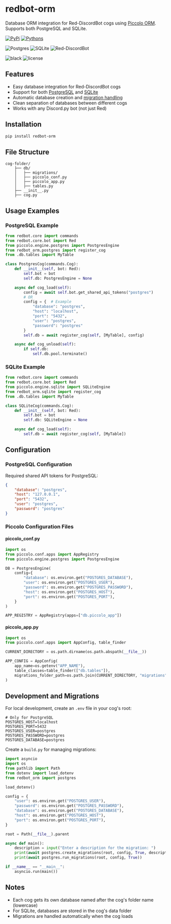 # redbot-orm

Database ORM integration for Red-DiscordBot cogs using [Piccolo ORM](https://piccolo-orm.readthedocs.io/en/latest/). Supports both PostgreSQL and SQLite.

[![PyPi](https://img.shields.io/pypi/v/redbot-orm)](https://pypi.org/project/redbot-orm/)
[![Pythons](https://img.shields.io/pypi/pyversions/redbot-orm)](https://pypi.org/project/redbot-orm/)

![Postgres](https://img.shields.io/badge/postgres-%23316192.svg?logo=postgresql&logoColor=white)
![SQLite](https://img.shields.io/badge/sqlite-%2307405e.svg?logo=sqlite&logoColor=white)
![Red-DiscordBot](https://img.shields.io/badge/Red%20DiscordBot-V3.5-red)

![black](https://img.shields.io/badge/style-black-000000?link=https://github.com/psf/black)
![license](https://img.shields.io/github/license/Vertyco/redbot-orm)

## Features

- Easy database integration for Red-DiscordBot cogs
- Support for both [PostgreSQL](https://piccolo-orm.readthedocs.io/en/latest/piccolo/engines/postgres_engine.html) and [SQLite](https://piccolo-orm.readthedocs.io/en/latest/piccolo/engines/sqlite_engine.html)
- Automatic database creation and [migration handling](https://piccolo-orm.readthedocs.io/en/latest/piccolo/migrations/create.html#auto-migrations)
- Clean separation of databases between different cogs
- Works with any Discord.py bot (not just Red)

## Installation

```bash
pip install redbot-orm
```

## File Structure

```
cog-folder/
    ├── db/
    │   ├── migrations/
    │   ├── piccolo_conf.py
    │   ├── piccolo_app.py
    │   ├── tables.py
    ├── __init__.py
    ├── cog.py
```

## Usage Examples

### PostgreSQL Example

```python
from redbot.core import commands
from redbot.core.bot import Red
from piccolo.engine.postgres import PostgresEngine
from redbot_orm.postgres import register_cog
from .db.tables import MyTable

class PostgresCog(commands.Cog):
    def __init__(self, bot: Red):
        self.bot = bot
        self.db: PostgresEngine = None

    async def cog_load(self):
        config = await self.bot.get_shared_api_tokens("postgres")
        # OR
        config = {  # Example
            "database": "postgres",
            "host": "localhost",
            "port": "5432",
            "user": "postgres",
            "password": "postgres"
        }
        self.db = await register_cog(self, [MyTable], config)

    async def cog_unload(self):
        if self.db:
            self.db.pool.terminate()
```

### SQLite Example

```python
from redbot.core import commands
from redbot.core.bot import Red
from piccolo.engine.sqlite import SQLiteEngine
from redbot_orm.sqlite import register_cog
from .db.tables import MyTable

class SQLiteCog(commands.Cog):
    def __init__(self, bot: Red):
        self.bot = bot
        self.db: SQLiteEngine = None

    async def cog_load(self):
        self.db = await register_cog(self, [MyTable])
```

## Configuration

### PostgreSQL Configuration
Required shared API tokens for PostgreSQL:

```json
{
    "database": "postgres",
    "host": "127.0.0.1",
    "port": "5432",
    "user": "postgres",
    "password": "postgres"
}
```

### Piccolo Configuration Files

#### piccolo_conf.py
```python
import os
from piccolo.conf.apps import AppRegistry
from piccolo.engine.postgres import PostgresEngine

DB = PostgresEngine(
    config={
        "database": os.environ.get("POSTGRES_DATABASE"),
        "user": os.environ.get("POSTGRES_USER"),
        "password": os.environ.get("POSTGRES_PASSWORD"),
        "host": os.environ.get("POSTGRES_HOST"),
        "port": os.environ.get("POSTGRES_PORT"),
    }
)

APP_REGISTRY = AppRegistry(apps=["db.piccolo_app"])
```

#### piccolo_app.py
```python
import os
from piccolo.conf.apps import AppConfig, table_finder

CURRENT_DIRECTORY = os.path.dirname(os.path.abspath(__file__))

APP_CONFIG = AppConfig(
    app_name=os.getenv("APP_NAME"),
    table_classes=table_finder(["db.tables"]),
    migrations_folder_path=os.path.join(CURRENT_DIRECTORY, "migrations"),
)
```

## Development and Migrations

For local development, create an `.env` file in your cog's root:

```env
# Only for PostgreSQL
POSTGRES_HOST=localhost
POSTGRES_PORT=5432
POSTGRES_USER=postgres
POSTGRES_PASSWORD=postgres
POSTGRES_DATABASE=postgres
```

Create a `build.py` for managing migrations:

```python
import asyncio
import os
from pathlib import Path
from dotenv import load_dotenv
from redbot_orm import postgres

load_dotenv()

config = {
    "user": os.environ.get("POSTGRES_USER"),
    "password": os.environ.get("POSTGRES_PASSWORD"),
    "database": os.environ.get("POSTGRES_DATABASE"),
    "host": os.environ.get("POSTGRES_HOST"),
    "port": os.environ.get("POSTGRES_PORT"),
}

root = Path(__file__).parent

async def main():
    description = input("Enter a description for the migration: ")
    print(await postgres.create_migrations(root, config, True, description))
    print(await postgres.run_migrations(root, config, True))

if __name__ == "__main__":
    asyncio.run(main())
```

## Notes

- Each cog gets its own database named after the cog's folder name (lowercase)
- For SQLite, databases are stored in the cog's data folder
- Migrations are handled automatically when the cog loads
